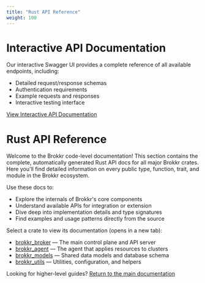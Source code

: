 ```yaml
---
title: "Rust API Reference"
weight: 100
---
```



# Interactive API Documentation

Our interactive Swagger UI provides a complete reference of all available endpoints, including:
- Detailed request/response schemas
- Authentication requirements
- Example requests and responses
- Interactive testing interface

[View Interactive API Documentation](/openapi)

# Rust API Reference

Welcome to the Brokkr code-level documentation! This section contains the complete, automatically generated Rust API docs for all major Brokkr crates. Here you'll find detailed information on every public type, function, trait, and module in the Brokkr ecosystem.

Use these docs to:
- Explore the internals of Brokkr's core components
- Understand available APIs for integration or extension
- Dive deep into implementation details and type signatures
- Find examples and usage patterns directly from the source

Select a crate to view its documentation (opens in a new tab):

- <a href="/api/brokkr_broker/" target="_blank" rel="noopener">brokkr_broker</a> — The main control plane and API server
- <a href="/api/brokkr_agent/" target="_blank" rel="noopener">brokkr_agent</a> — The agent that applies resources to clusters
- <a href="/api/brokkr_models/" target="_blank" rel="noopener">brokkr_models</a> — Shared data models and database schema
- <a href="/api/brokkr_utils/" target="_blank" rel="noopener">brokkr_utils</a> — Utilities, configuration, and helpers

Looking for higher-level guides? [Return to the main documentation](/)

